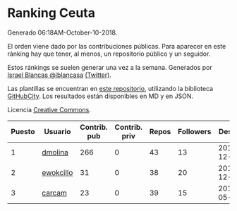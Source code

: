 # Ranking Ceuta

Generado 06:18AM-October-10-2018.

El orden viene dado por las contribuciones públicas. Para aparecer en este ránking hay que tener, al menos, un repositorio público y un seguidor.

Estos ránkings se suelen generar una vez a la semana. Generados por [Israel Blancas @iblancasa](https://github.com/iblancasa/) [(Twitter)](https://twitter.com/iblancasa).

Las plantillas se encuentran en [este repositorio](https://github.com/iblancasa/GH-Spanish-Ranking), utilizando la biblioteca [GitHubCity](https://github.com/iblancasa/GitHubCity). Los resultados están disponibles en MD y en JSON.

Licencia [Creative Commons](https://creativecommons.org/licenses/by/4.0/).

| Puesto   |  Usuario  | Contrib. pub | Contrib. priv |Repos| Followers | Desde |  Avatar  |
|----------|-----------|--------------|---------------|-----|-----------|-------|----------|
|1|[dmolina](https://github.com/dmolina)|266|0|43|13|2010-12-17|![dmolina]()|
|2|[ewokcillo](https://github.com/ewokcillo)|31|0|38|20|2011-12-27|![ewokcillo]()|
|3|[carcam](https://github.com/carcam)|23|0|39|15|2012-05-01|![carcam]()|
